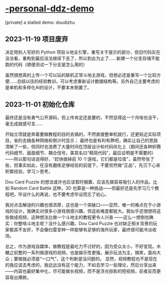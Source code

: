 # [-personal-ddz-demo](https://github.com/kazelee/-personal-ddz-demo#-personal-ddz-demo)

[private] a stalled demo: doudizhu

## 2023-11-19 项目废弃

决定用别人写好的 Python 项目斗地主引擎，重写关于提示的部分，但旧代码实在没法看，重构到最后没法继续下去了，所以到此为止了……新建一个分支存储不能跑的代码（顺便测试一下分支是怎么用的）

虽然很想真的上传一个可以玩的联机正常斗地主游戏，但想必还是重写一个比较方便……总结以往的经验教训，可以考虑重新设计数据结构等。另外自己主要考虑的是单机和多样化AI的设计，不要本末倒置了。

## 2023-11-01 初始化仓库

最终还是没有勇气公开源码，但上传肯定还是要的，不然显得这一个月啥也没干，毫无成就感可言……

开始立项就是奔着要做教程的目的去搞的，不然直接整单机就行，还更贴近实际项目，省的去搞各种网络和倒计时显示； 最终也是有利有弊吧，确实让自己的思路清晰了一些，但同时也浪费了大量时间在顶层设计和代码优化上（期间还各种折腾代码细节、画面细节、耦合信号，美其名曰“精简代码”，最后证明是不需要的） ——所以那句话说得好，“赶快做掉前 10 个游戏，它们都是垃圾”，虽然夸张了些，但事实如此，在没有磨练足够经验的前提下，不要贸然做“正品”，先沉下心来积累经验，学习＞思考。

Dou Card Puzzle 的想法或许也应该暂时搁置，应该先做容易吸引人的作品，比如 Random Card Battle 这种，3D 也算是一种挑战——但最好还是先学习几个教程吧，毕设什么的再说，也不要考虑毕设而忘了初心。

我对点击解谜的兴趣也很浓厚，这也是一个突破口——显然，唯一的难点在于小游戏的设计。我确实对很多小游戏很感兴趣，但这些难度都挺大。我似乎还很想将这些做成视频，这种想法比做一个斗地主的教程更令人兴奋 ——这么一想倒也确实：你整啥斗地主呢？没什么感兴趣，Dou Card Puzzle 也对缺乏相关背景的玩家极其不友好，不会像扫雷变种一样能够有足够的海外玩家，最终很可能冷淡收场。

总之，作为游戏自媒体，做教程是最吃力不讨好的，因为受众太小，不好变现。木糖之前整的一系列做游戏的视频，也是娱乐性更强，展示玩法为主，搞笑，面向大众；要做就必须是“一口气”，这个判断是没问题的。 显然，视频教程也不是现在的我应该去考虑的，我远远没有这个能力，不如去学习一些理论，然后分享出来——内容也最好集中化，尽可能做长视频，而不是浮光掠影的短视频，前者反而更容易出爆款。
